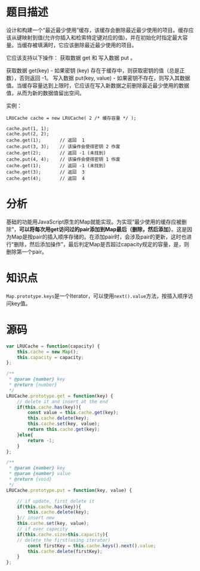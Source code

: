 # 题目描述
设计和构建一个“最近最少使用”缓存，该缓存会删除最近最少使用的项目。缓存应该从键映射到值(允许你插入和检索特定键对应的值)，并在初始化时指定最大容量。当缓存被填满时，它应该删除最近最少使用的项目。

它应该支持以下操作： 获取数据 get 和 写入数据 put 。

获取数据 get(key) - 如果密钥 (key) 存在于缓存中，则获取密钥的值（总是正数），否则返回 -1。
写入数据 put(key, value) - 如果密钥不存在，则写入其数据值。当缓存容量达到上限时，它应该在写入新数据之前删除最近最少使用的数据值，从而为新的数据值留出空间。

实例：
```
LRUCache cache = new LRUCache( 2 /* 缓存容量 */ );

cache.put(1, 1);
cache.put(2, 2);
cache.get(1);       // 返回  1
cache.put(3, 3);    // 该操作会使得密钥 2 作废
cache.get(2);       // 返回 -1 (未找到)
cache.put(4, 4);    // 该操作会使得密钥 1 作废
cache.get(1);       // 返回 -1 (未找到)
cache.get(3);       // 返回  3
cache.get(4);       // 返回  4
```
# 分析
基础的功能用JavaScript原生的Map就能实现。为实现“最少使用的缓存应被删除”，**可以将每次用get访问过的pair添加到Map最后（删除，然后添加）**。这是因为Map是按pair的插入顺序存储的。在添加pair时，会涉及pair的更新，这时也进行“删除，然后添加操作”，最后判定Map是否超过capacity规定的容量，是，则删除第一个pair。
# 知识点
```Map.prototype.keys```是一个Iterator，可以使用```next().value```方法，按插入顺序访问key值。
# 源码
```javascript
var LRUCache = function(capacity) {
    this.cache = new Map();
    this.capacity = capacity;
};

/** 
 * @param {number} key
 * @return {number}
 */
LRUCache.prototype.get = function(key) {
    // delete it and insert at the end
    if(this.cache.has(key)){
        const value = this.cache.get(key);
        this.cache.delete(key);
        this.cache.set(key, value);
        return this.cache.get(key);
    }else{
        return -1;
    }
};

/** 
 * @param {number} key 
 * @param {number} value
 * @return {void}
 */
LRUCache.prototype.put = function(key, value) {

    // if update, first delete it 
    if(this.cache.has(key)){
        this.cache.delete(key);
    }// insert new
    this.cache.set(key, value);
    // if over capacity
    if(this.cache.size>this.capacity){
    // delete the first(using iterator)
        const firstKey = this.cache.keys().next().value;
        this.cache.delete(firstKey);
    }    
};
```
